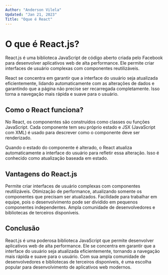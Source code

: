 ```yaml
---
Author: "Anderson Vilela"
Updated: "Jan 21, 2023"
Title: "Oque é React"
---
```


# O que é React.js?
React.js é uma biblioteca JavaScript de código aberto criada pelo Facebook para desenvolver aplicativos web de alta performance. Ele permite criar interfaces de usuário complexas com componentes reutilizáveis.

React se concentra em garantir que a interface do usuário seja atualizada eficientemente, lidando automaticamente com as alterações de dados e garantindo que a página não precise ser recarregada completamente. Isso torna a navegação mais rápida e suave para o usuário.

## Como o React funciona?
No React, os componentes são construídos como classes ou funções JavaScript. Cada componente tem seu próprio estado e JSX (JavaScript com XML) é usado para descrever como o componente deve ser renderizado.

Quando o estado do componente é alterado, o React atualiza automaticamente a interface do usuário para refletir essa alteração. Isso é conhecido como atualização baseada em estado.

## Vantagens do React.js
Permite criar interfaces de usuário complexas com componentes reutilizáveis.
Otimização de performance, atualizando somente os componentes que precisam ser atualizados.
Facilidade para trabalhar em equipe, pois o desenvolvimento pode ser dividido em pequenos componentes independentes.
Ampla comunidade de desenvolvedores e bibliotecas de terceiros 
disponíveis.

## Conclusão
React.js é uma poderosa biblioteca JavaScript que permite desenvolver aplicativos web de alta performance. Ele se concentra em garantir que a interface do usuário seja atualizada eficientemente, tornando a navegação mais rápida e suave para o usuário. Com sua ampla comunidade de desenvolvedores e bibliotecas de terceiros disponíveis, é uma escolha popular para desenvolvimento de aplicativos web modernos.